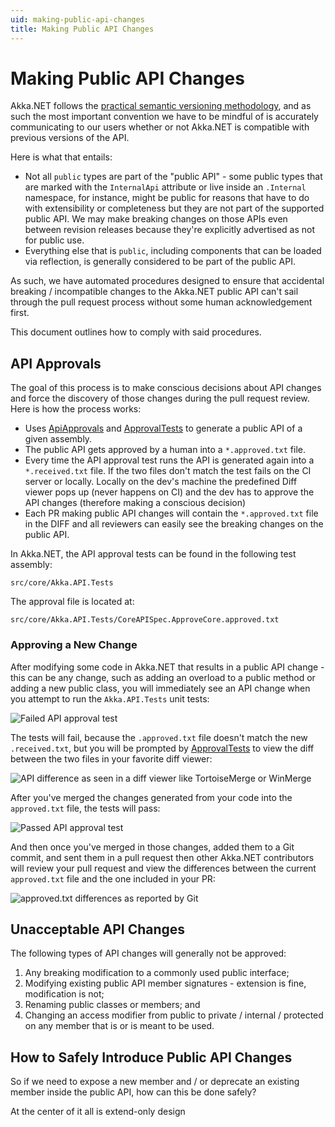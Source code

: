 ```yaml
---
uid: making-public-api-changes
title: Making Public API Changes
---
```


# Making Public API Changes
Akka.NET follows the [practical semantic versioning methodology](https://aaronstannard.com/oss-semver/), and as such the most important convention we have to be mindful of is accurately communicating to our users whether or not Akka.NET is compatible with previous versions of the API.

Here is what that entails:

* Not all `public` types are part of the "public API" - some public types that are marked with the `InternalApi` attribute or live inside an `.Internal` namespace, for instance, might be public for reasons that have to do with extensibility or completeness but they are not part of the supported public API. We may make breaking changes on those APIs even between revision releases because they're explicitly advertised as not for public use.
* Everything else that is `public`, including components that can be loaded via reflection, is generally considered to be part of the public API.

As such, we have automated procedures designed to ensure that accidental breaking / incompatible changes to the Akka.NET public API can't sail through the pull request process without some human acknowledgement first.

This document outlines how to comply with said procedures.

## API Approvals

The goal of this process is to make conscious decisions about API changes and force the discovery of those changes during the pull request review. Here is how the process works:

* Uses [ApiApprovals](http://jake.ginnivan.net/apiapprover/) and [ApprovalTests](https://github.com/approvals/ApprovalTests.Net) to generate a public API of a given assembly.
* The public API gets approved by a human into a `*.approved.txt` file.
* Every time the API approval test runs the API is generated again into a `*.received.txt` file. If the two files don't match the test fails on the CI server or locally. Locally on the dev's machine the predefined Diff viewer pops up (never happens on CI) and the dev has to approve the API changes (therefore making a conscious decision)
* Each PR making public API changes will contain the `*.approved.txt` file in the DIFF and all reviewers can easily see the breaking changes on the public API.

In Akka.NET, the API approval tests can be found in the following test assembly:

    src/core/Akka.API.Tests

The approval file is located at:

    src/core/Akka.API.Tests/CoreAPISpec.ApproveCore.approved.txt

### Approving a New Change

After modifying some code in Akka.NET that results in a public API change - this can be any change, such as adding an overload to a public method or adding a new public class, you will immediately see an API change when you attempt to run the `Akka.API.Tests` unit tests:

![Failed API approval test](~/images/api-diff-fail.png)

The tests will fail, because the `.approved.txt` file doesn't match the new `.received.txt`, but you will be prompted by [ApprovalTests](https://github.com/approvals/ApprovalTests.Net) to view the diff between the two files in your favorite diff viewer:

![API difference as seen in a diff viewer like TortoiseMerge or WinMerge](~/images/api-diff-viewer.png)

After you've merged the changes generated from your code into the `approved.txt` file, the tests will pass:

![Passed API approval test](~/images/api-diff-approve.png)

And then once you've merged in those changes, added them to a Git commit, and sent them in a pull request then other Akka.NET contributors will review your pull request and view the differences between the current `approved.txt` file and the one included in your PR:

![approved.txt differences as reported by Git](~/images/diff-results.png)

## Unacceptable API Changes

The following types of API changes will generally not be approved:

1. Any breaking modification to a commonly used public interface;
2. Modifying existing public API member signatures - extension is fine, modification is not;
3. Renaming public classes or members; and
4. Changing an access modifier from public to private / internal / protected on any member that is or is meant to be used.

## How to Safely Introduce Public API Changes
So if we need to expose a new member and / or deprecate an existing member inside the public API, how can this be done safely?

At the center of it all is extend-only design